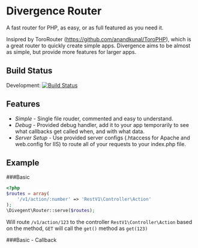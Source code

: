 Divergence Router
=================

A fast router for PHP, as easy, or as full featured as you need it.

Insipred by ToroRouter (https://github.com/anandkunal/ToroPHP), which is a great
router to quickly create simple apps. Divergence aims to be almost as simple, but
provide more features for larger apps.

Build Status
------------
Development: [![Build Status](https://travis-ci.org/four43/divergence.svg?branch=development)](https://travis-ci.org/four43/divergence)

Features
--------

* *Simple* - Single file rouder, commented and easy to understand.
* *Debug* - Provided debug handler, add it to your app temporarily to see what callbacks
get called when, and with what data.
* *Server Setup* - Use provided server configs (.htaccess for Apache and web.config for IIS) to route
all of your requests to your index.php file.

Example
-------

###Basic
```php
<?php
$routes = array(
	'/v1/action/:number' => 'RestV1\Controller\Action'
);
\Divegent\Router::serve($routes);
```
Will route `/v1/action/123` to the controller `RestV1\Controller\Action` based 
on the method, `GET` will call the `get()` method as `get(123)`

###Basic - Callback



